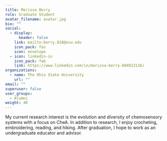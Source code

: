 ```yaml
---
title: Marissa Berry
role: Graduate Student
avatar_filename: avatar.jpg
bio: ""
social:
  - display:
      header: false
    link: mailto:berry.818@osu.edu
    icon_pack: fas
    icon: envelope
  - icon: linkedin-in
    icon_pack: fab
    link: https://www.linkedin.com/in/marissa-berry-884913116/
organizations:
  - name: The Ohio State University
    url: ""
email: ""
superuser: false
user_groups:
  - Alumni
weight: 40
---
```


<div class="col-12 col-lg-12">
  <div class="row person-info">
    <p>My current research interest is the evolution and diversity of chemosensory systems with a focus on CheA. In addition to research, I enjoy crocheting, embroidering, reading, and hiking. After graduation, I hope to work as an undergraduate educator and advisor.</p>
  </div>
</div>


